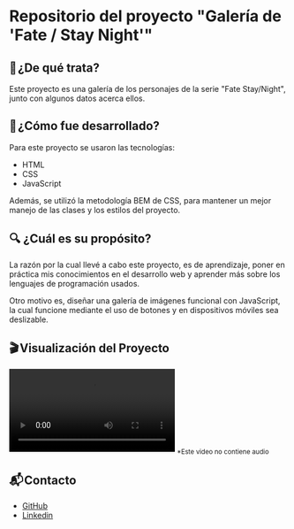 <h1>Repositorio del proyecto "Galería de 'Fate / Stay Night'"</h1>
<h2>👀 ¿De qué trata?</h2>
<p>Este proyecto es una galería de los personajes de la serie "Fate Stay/Night", junto con algunos datos acerca ellos.</p>

<h2>🧠 ¿Cómo fue desarrollado?</h2>
<p>Para este proyecto se usaron las tecnologías:
    <ul>
        <li>HTML</li>
        <li>CSS</li>
        <li>JavaScript</li>
    </ul>
    Además, se utilizó la metodología BEM de CSS, para mantener un mejor manejo de las clases y los estilos del proyecto.
</p>
<h2>🔍 ¿Cuál es su propósito?</h2>
<p>La razón por la cual llevé a cabo este proyecto, es de aprendizaje, poner en práctica mis conocimientos en el desarrollo web y aprender más sobre los lenguajes de programación usados.</p>
<p>Otro motivo es, diseñar una galería de imágenes funcional con JavaScript, la cual funcione mediante el uso de botones y en dispositivos móviles sea deslizable.</p>

<h2>🎬 Visualización del Proyecto</h2>
<video controls>
    <source src="assets/video.mp4" type="video/mp4">
</video>
<sub>*Este video no contiene audio</sub>

<h2>📬 Contacto</h2>
<ul>
    <li><a href="https://github.com/CastilloSteven">GitHub</a></li>
    <li><a href="https://www.linkedin.com/steven-andres-castillo-barrera-120014212/">Linkedin</a></li>
</ul>
